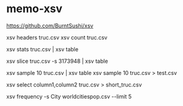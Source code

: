 # memo-xsv

https://github.com/BurntSushi/xsv

xsv headers truc.csv
xsv count truc.csv

xsv stats truc.csv | xsv table

xsv slice truc.csv -s 3173948 | xsv table

xsv sample 10 truc.csv | xsv table
xsv sample 10 truc.csv > test.csv

xsv select column1,column2 truc.csv > short_truc.csv

xsv frequency -s City worldcitiespop.csv --limit 5
